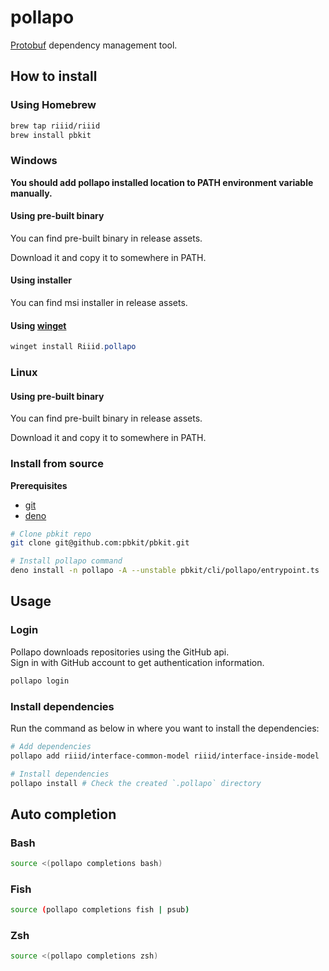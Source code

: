 # pollapo

[Protobuf][protobuf] dependency management tool.

[protobuf]: https://developers.google.com/protocol-buffers

## How to install

### Using Homebrew

```sh
brew tap riiid/riiid
brew install pbkit
```

### Windows

**You should add pollapo installed location to PATH environment variable manually.**

#### Using pre-built binary

You can find pre-built binary in release assets.

Download it and copy it to somewhere in PATH.

#### Using installer

You can find msi installer in release assets.

#### Using [winget](https://github.com/microsoft/winget-cli)

```powershell
winget install Riiid.pollapo
```

### Linux

#### Using pre-built binary

You can find pre-built binary in release assets.

Download it and copy it to somewhere in PATH.

### Install from source

**Prerequisites**

- [git](https://git-scm.com/)
- [deno](https://deno.land/)

```sh
# Clone pbkit repo
git clone git@github.com:pbkit/pbkit.git

# Install pollapo command
deno install -n pollapo -A --unstable pbkit/cli/pollapo/entrypoint.ts
```

## Usage

### Login

Pollapo downloads repositories using the GitHub api.\
Sign in with GitHub account to get authentication information.

```sh
pollapo login
```

### Install dependencies

Run the command as below in where you want to install the dependencies:

```sh
# Add dependencies
pollapo add riiid/interface-common-model riiid/interface-inside-model

# Install dependencies
pollapo install # Check the created `.pollapo` directory
```

## Auto completion

### Bash

```sh
source <(pollapo completions bash)
```

### Fish

```sh
source (pollapo completions fish | psub)
```

### Zsh

```sh
source <(pollapo completions zsh)
```
